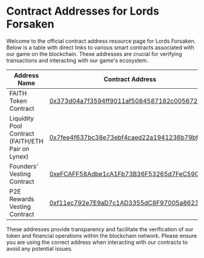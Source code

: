 # Contract Addresses for Lords Forsaken

Welcome to the official contract address resource page for Lords Forsaken. Below is a table with direct links to various smart contracts associated with our game on the blockchain. These addresses are crucial for verifying transactions and interacting with our game's ecosystem.

| Address Name                   | Contract Address                                                                                             |
|-------------------------------|--------------------------------------------------------------------------------------------------------------|
| FAITH Token Contract           | [0x373d04a7f3594ff9011af5084587182c0056721e](https://lineascan.build/token/0x373d04a7f3594ff9011af5084587182c0056721e) |
| Liquidity Pool Contract (FAITH/ETH Pair on Lynex) | [0x7fee4f637bc38e73ebf4caed22a1941236b79bf4](https://lineascan.build/token/0x7fee4f637bc38e73ebf4caed22a1941236b79bf4) |
| Founders' Vesting Contract     | [0xeFCAFF58Adbe1cA1Fb73B36F53265d7FeC590f0b](https://lineascan.build/token/0xeFCAFF58Adbe1cA1Fb73B36F53265d7FeC590f0b) |
| P2E Rewards Vesting Contract   | [0xf11ec792e7E9aD7c1AD3355dC8F97005a8623890](https://lineascan.build/token/0xf11ec792e7E9aD7c1AD3355dC8F97005a8623890) |

These addresses provide transparency and facilitate the verification of our token and financial operations within the blockchain network. Please ensure you are using the correct address when interacting with our contracts to avoid any potential issues.
